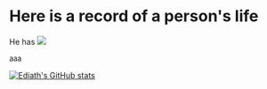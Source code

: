 # Here is a record of a person's life
He has ![](https://img.shields.io/github/followers/Ediath-Wu?style=social)

<font size="2">aaa</font>

[![Ediath's GitHub stats](https://github-readme-stats.vercel.app/api?username=Ediath-Wu&show_icons=true&theme=chartreuse-dark)](https://github.com/anuraghazra/github-readme-stats)

